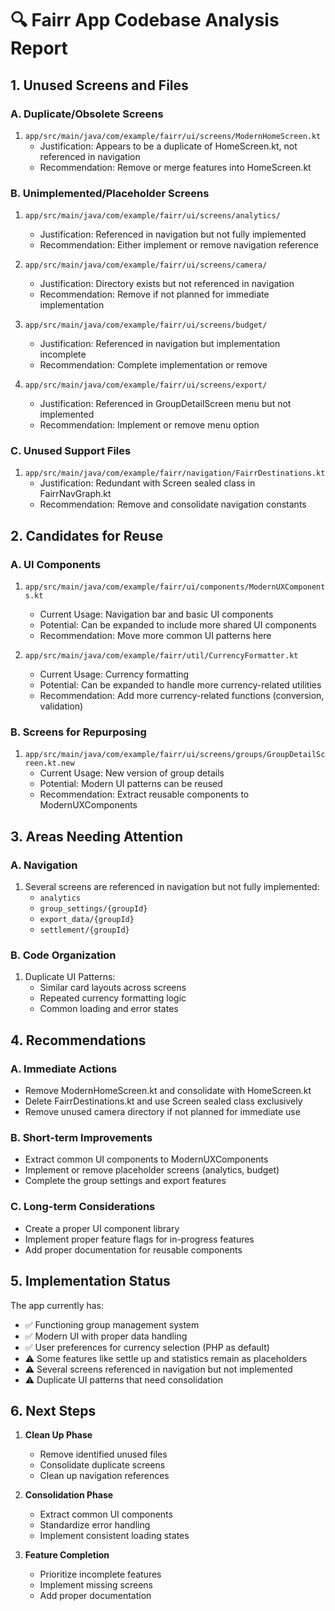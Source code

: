 # 🔍 Fairr App Codebase Analysis Report

## 1. Unused Screens and Files

### A. Duplicate/Obsolete Screens
1. `app/src/main/java/com/example/fairr/ui/screens/ModernHomeScreen.kt`
   - Justification: Appears to be a duplicate of HomeScreen.kt, not referenced in navigation
   - Recommendation: Remove or merge features into HomeScreen.kt

### B. Unimplemented/Placeholder Screens
1. `app/src/main/java/com/example/fairr/ui/screens/analytics/`
   - Justification: Referenced in navigation but not fully implemented
   - Recommendation: Either implement or remove navigation reference

2. `app/src/main/java/com/example/fairr/ui/screens/camera/`
   - Justification: Directory exists but not referenced in navigation
   - Recommendation: Remove if not planned for immediate implementation

3. `app/src/main/java/com/example/fairr/ui/screens/budget/`
   - Justification: Referenced in navigation but implementation incomplete
   - Recommendation: Complete implementation or remove

4. `app/src/main/java/com/example/fairr/ui/screens/export/`
   - Justification: Referenced in GroupDetailScreen menu but not implemented
   - Recommendation: Implement or remove menu option

### C. Unused Support Files
1. `app/src/main/java/com/example/fairr/navigation/FairrDestinations.kt`
   - Justification: Redundant with Screen sealed class in FairrNavGraph.kt
   - Recommendation: Remove and consolidate navigation constants

## 2. Candidates for Reuse

### A. UI Components
1. `app/src/main/java/com/example/fairr/ui/components/ModernUXComponents.kt`
   - Current Usage: Navigation bar and basic UI components
   - Potential: Can be expanded to include more shared UI components
   - Recommendation: Move more common UI patterns here

2. `app/src/main/java/com/example/fairr/util/CurrencyFormatter.kt`
   - Current Usage: Currency formatting
   - Potential: Can be expanded to handle more currency-related utilities
   - Recommendation: Add more currency-related functions (conversion, validation)

### B. Screens for Repurposing
1. `app/src/main/java/com/example/fairr/ui/screens/groups/GroupDetailScreen.kt.new`
   - Current Usage: New version of group details
   - Potential: Modern UI patterns can be reused
   - Recommendation: Extract reusable components to ModernUXComponents

## 3. Areas Needing Attention

### A. Navigation
1. Several screens are referenced in navigation but not fully implemented:
   - `analytics`
   - `group_settings/{groupId}`
   - `export_data/{groupId}`
   - `settlement/{groupId}`

### B. Code Organization
1. Duplicate UI Patterns:
   - Similar card layouts across screens
   - Repeated currency formatting logic
   - Common loading and error states

## 4. Recommendations

### A. Immediate Actions
- Remove ModernHomeScreen.kt and consolidate with HomeScreen.kt
- Delete FairrDestinations.kt and use Screen sealed class exclusively
- Remove unused camera directory if not planned for immediate use

### B. Short-term Improvements
- Extract common UI components to ModernUXComponents
- Implement or remove placeholder screens (analytics, budget)
- Complete the group settings and export features

### C. Long-term Considerations
- Create a proper UI component library
- Implement proper feature flags for in-progress features
- Add proper documentation for reusable components

## 5. Implementation Status

The app currently has:
- ✅ Functioning group management system
- ✅ Modern UI with proper data handling
- ✅ User preferences for currency selection (PHP as default)
- ⚠️ Some features like settle up and statistics remain as placeholders
- ⚠️ Several screens referenced in navigation but not implemented
- ⚠️ Duplicate UI patterns that need consolidation

## 6. Next Steps

1. **Clean Up Phase**
   - Remove identified unused files
   - Consolidate duplicate screens
   - Clean up navigation references

2. **Consolidation Phase**
   - Extract common UI components
   - Standardize error handling
   - Implement consistent loading states

3. **Feature Completion**
   - Prioritize incomplete features
   - Implement missing screens
   - Add proper documentation 